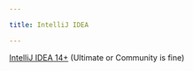 ```yaml
---

title: IntelliJ IDEA

---
```


[IntelliJ IDEA 14+](https://www.jetbrains.com/idea/download/) (Ultimate or Community is fine)